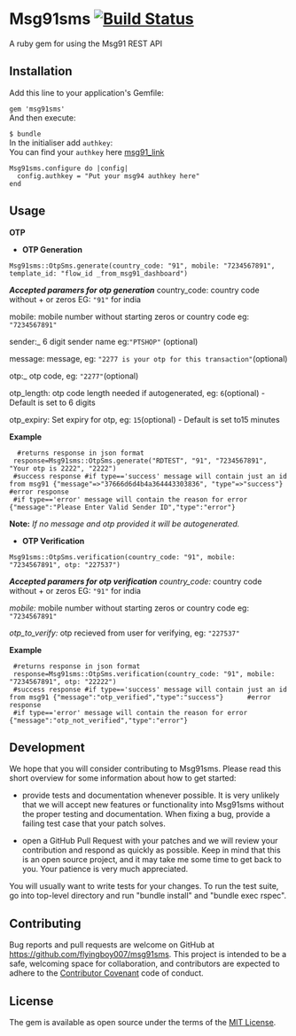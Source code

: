 
  
# Msg91sms [![Build Status](https://travis-ci.org/flyingboy007/msg91sms.svg?branch=master)](https://travis-ci.org/flyingboy007/msg91sms)    
 A ruby gem for using the Msg91 REST API    
    
## Installation    
 Add this line to your application's Gemfile:    
    
  `gem 'msg91sms'`  
  And then execute:  
    
  `$ bundle`  
  In the initialiser add `authkey`:  
You can find your `authkey` here [msg91_link](https://control.msg91.com/user/index.php#api)  

    Msg91sms.configure do |config|
      config.authkey = "Put your msg94 authkey here"
    end
## Usage
**OTP**
     

 - **OTP Generation**

```
Msg91sms::OtpSms.generate(country_code: "91", mobile: "7234567891", template_id: "flow_id _from_msg91_dashboard")
```

_**Accepted paramers for otp generation**_
country_code: country code without + or zeros EG:  `"91"`  for india

mobile: mobile number without starting zeros or country code eg:  `"7234567891"`

sender:_ 6 digit sender name eg:`"PTSHOP"`  (optional)

message: message, eg:  `"2277 is your otp for this transaction"`(optional)

otp:_ otp code, eg:  `"2277"`(optional)

otp_length: otp code length needed if autogenerated, eg:  `6`(optional) - Default is set to 6 digits

otp_expiry: Set expiry for otp, eg:  `15`(optional) - Default is set to15 minutes

**Example**
```
  #returns response in json format  
 response=Msg91sms::OtpSms.generate("RDTEST", "91", "7234567891", "Your otp is 2222", "2222")    
 #success response #if type=='success' message will contain just an id from msg91 {"message"=>"37666d6d4b4a364443303836", "type"=>"success"}      #error response  
 #if type=='error' message will contain the reason for error {"message":"Please Enter Valid Sender ID","type":"error"}  
```
**Note:**  _If no message and otp provided it will be autogenerated._

 - **OTP Verification**

```
Msg91sms::OtpSms.verification(country_code: "91", mobile: "7234567891", otp: "227537") 
```
_**Accepted paramers for otp verification**_
_country_code:_  country code without + or zeros EG:  `"91"`  for india

_mobile:_  mobile number without starting zeros or country code eg:  `"7234567891"`

_otp_to_verify:_  otp recieved from user for verifying, eg:  `"227537"`

**Example**
```
 #returns response in json format  
 response=Msg91sms::OtpSms.verification(country_code: "91", mobile: "7234567891", otp: "22222")    
 #success response #if type=='success' message will contain just an id from msg91 {"message":"otp_verified","type":"success"}      #error response  
 #if type=='error' message will contain the reason for error {"message":"otp_not_verified","type":"error"}  
```
## Development 
We hope that you will consider contributing to Msg91sms. Please read this short overview for some information about how to get started:    
    
* provide tests and documentation whenever possible. It is very unlikely that we will accept new features or functionality into Msg91sms without the proper testing and documentation. When fixing a bug, provide a failing test case that your patch solves.    
    
* open a GitHub Pull Request with your patches and we will review your contribution and respond as quickly as possible. Keep in mind that this is an open source project, and it may take me some time to get back to you. Your patience is very much appreciated.    
    
    
    
You will usually want to write tests for your changes. To run the test suite, go into top-level directory and run "bundle install" and "bundle exec rspec".    
    
## Contributing    
 Bug reports and pull requests are welcome on GitHub at https://github.com/flyingboy007/msg91sms. This project is intended to be a safe, welcoming space for collaboration, and contributors are expected to adhere to the [Contributor Covenant](http://contributor-covenant.org) code of conduct.    
    
    
## License    
 The gem is available as open source under the terms of the [MIT License](http://opensource.org/licenses/MIT).
